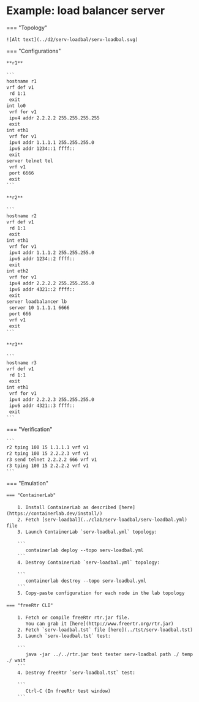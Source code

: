 # Example: load balancer server

=== "Topology"

    ![Alt text](../d2/serv-loadbal/serv-loadbal.svg)

=== "Configurations"

    **r1**

    ```
    hostname r1
    vrf def v1
     rd 1:1
     exit
    int lo0
     vrf for v1
     ipv4 addr 2.2.2.2 255.255.255.255
     exit
    int eth1
     vrf for v1
     ipv4 addr 1.1.1.1 255.255.255.0
     ipv6 addr 1234::1 ffff::
     exit
    server telnet tel
     vrf v1
     port 6666
     exit
    ```

    **r2**

    ```
    hostname r2
    vrf def v1
     rd 1:1
     exit
    int eth1
     vrf for v1
     ipv4 addr 1.1.1.2 255.255.255.0
     ipv6 addr 1234::2 ffff::
     exit
    int eth2
     vrf for v1
     ipv4 addr 2.2.2.2 255.255.255.0
     ipv6 addr 4321::2 ffff::
     exit
    server loadbalancer lb
     server 10 1.1.1.1 6666
     port 666
     vrf v1
     exit
    ```

    **r3**

    ```
    hostname r3
    vrf def v1
     rd 1:1
     exit
    int eth1
     vrf for v1
     ipv4 addr 2.2.2.3 255.255.255.0
     ipv6 addr 4321::3 ffff::
     exit
    ```

=== "Verification"

    ```
    r2 tping 100 15 1.1.1.1 vrf v1
    r2 tping 100 15 2.2.2.3 vrf v1
    r3 send telnet 2.2.2.2 666 vrf v1
    r3 tping 100 15 2.2.2.2 vrf v1
    ```

=== "Emulation"

    === "ContainerLab"

        1. Install ContainerLab as described [here](https://containerlab.dev/install/)  
        2. Fetch [serv-loadbal](../clab/serv-loadbal/serv-loadbal.yml) file  
        3. Launch ContainerLab `serv-loadbal.yml` topology:  

        ```
           containerlab deploy --topo serv-loadbal.yml  
        ```
        4. Destroy ContainerLab `serv-loadbal.yml` topology:  

        ```
           containerlab destroy --topo serv-loadbal.yml  
        ```
        5. Copy-paste configuration for each node in the lab topology

    === "freeRtr CLI"

        1. Fetch or compile freeRtr rtr.jar file.  
           You can grab it [here](http://www.freertr.org/rtr.jar)  
        2. Fetch `serv-loadbal.tst` file [here](../tst/serv-loadbal.tst)  
        3. Launch `serv-loadbal.tst` test:  

        ```
           java -jar ../../rtr.jar test tester serv-loadbal path ./ temp ./ wait
        ```
        4. Destroy freeRtr `serv-loadbal.tst` test:  

        ```
           Ctrl-C (In freeRtr test window)
        ```

